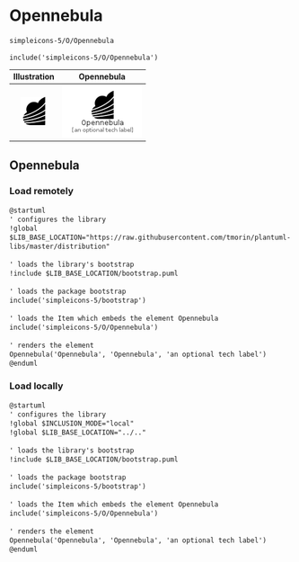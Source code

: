 # Opennebula


```text
simpleicons-5/O/Opennebula
```

```text
include('simpleicons-5/O/Opennebula')
```



| Illustration | Opennebula |
| :---: | :---: |
| ![illustration for Illustration](../../simpleicons-5/O/Opennebula.png) | ![illustration for Opennebula](../../simpleicons-5/O/Opennebula.Local.png) |




## Opennebula

### Load remotely
```plantuml
@startuml
' configures the library
!global $LIB_BASE_LOCATION="https://raw.githubusercontent.com/tmorin/plantuml-libs/master/distribution"

' loads the library's bootstrap
!include $LIB_BASE_LOCATION/bootstrap.puml

' loads the package bootstrap
include('simpleicons-5/bootstrap')

' loads the Item which embeds the element Opennebula
include('simpleicons-5/O/Opennebula')

' renders the element
Opennebula('Opennebula', 'Opennebula', 'an optional tech label')
@enduml
```

### Load locally
```plantuml
@startuml
' configures the library
!global $INCLUSION_MODE="local"
!global $LIB_BASE_LOCATION="../.."

' loads the library's bootstrap
!include $LIB_BASE_LOCATION/bootstrap.puml

' loads the package bootstrap
include('simpleicons-5/bootstrap')

' loads the Item which embeds the element Opennebula
include('simpleicons-5/O/Opennebula')

' renders the element
Opennebula('Opennebula', 'Opennebula', 'an optional tech label')
@enduml
```

